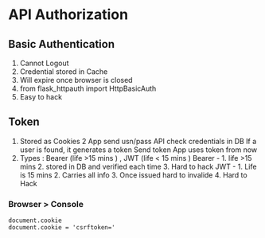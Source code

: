 # API Authorization

## Basic Authentication 
1. Cannot Logout
2. Credential stored in Cache
3. Will expire once browser is closed 
4. from flask_httpauth import HttpBasicAuth
5. Easy to hack 


## Token
1. Stored as Cookies
2   App send usn/pass
    API check credentials in DB
        If a user is found, it generates a token 
        Send token 
    App uses token from now
3. Types : Bearer (life  >15 mins ) , JWT (life < 15 mins )
    Bearer -
        1. life  >15 mins
        2. stored in DB and verified each time
        3. Hard to hack
    JWT  - 
        1. Life is 15 mins
        2. Carries all info
        3. Once issued hard to invalide
        4. Hard to Hack 

### Browser > Console 

    document.cookie
    document.cookie = 'csrftoken='